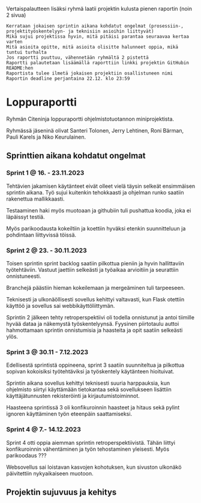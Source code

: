 Vertaispalautteen lisäksi ryhmä laatii projektin kulusta pienen raportin (noin 2 sivua)

    Kerrataan jokaisen sprintin aikana kohdatut ongelmat (prosessiin-, projektityöskentelyyn- ja teknisiin asioihin liittyvät)
    Mikä sujui projektissa hyvin, mitä pitäisi parantaa seuraavaa kertaa varten
    Mitä asioita opitte, mitä asioita olisitte halunneet oppia, mikä tuntui turhalta
    Jos raportti puuttuu, vähennetään ryhmältä 2 pistettä
    Raportti palautetaan lisäämällä raporttiin linkki projektin GitHubin README:hen
    Raportista tulee ilmetä jokaisen projektiin osallistuneen nimi
    Raportin deadline perjantaina 22.12. klo 23:59

# Loppuraportti
Ryhmän Citeninja loppuraportti ohjelmistotuotannon miniprojektista.

Ryhmässä jäseninä olivat Santeri Tolonen, Jerry Lehtinen, Roni Bärman, Pauli Karels ja Niko Keurulainen.

## Sprinttien aikana kohdatut ongelmat
### Sprint 1 @ 16. - 23.11.2023
Tehtävien jakamisen käytänteet eivät olleet vielä täysin selkeät ensimmäisen sprintin aikana. Työ sujui kuitenkin tehokkaasti ja ohjelman runko saatiin rakenettua mallikkaasti.

Testaaminen haki myös muotoaan ja githubiin tuli pushattua koodia, joka ei läpäissyt testiä.

Myös parikoodausta kokeiltiin ja koettiin hyväksi etenkin suunnitteluun ja pohdintaan liittyvissä töissä.

### Sprint 2 @ 23. - 30.11.2023
Toisen sprintin sprint backlog saatiin pilkottua pieniin ja hyvin hallittaviin työtehtäviin. Vastuut jaettiin selkeästi ja työaikaa arvioitiin ja seurattiin onnistuneesti.

Branchejä päästiin hieman kokeilemaan ja mergeäminen tuli tarpeeseen. 

Teknisesti ja ulkonäöllisesti sovellus kehittyi valtavasti, kun Flask otettiin käyttöö ja sovellus sai webbikäyttöliittymän.

Sprintin 2 jälkeen tehty retroperspektiivi oli todella onnistunut ja antoi tiimille hyvää dataa ja näkemystä työskentelyynsä. Fyysinen piirtotaulu auttoi hahmottamaan sprintin onnistumisia ja haasteita ja opit saatiin selkeästi ylös.

### Sprint 3 @ 30.11 - 7.12.2023
Edellisestä sprintistä oppineena, sprint 3 saatiin suunniteltua ja pilkottua sopivan kokoisiksi työtehtäviksi ja työskentely käytänteen hioituivat. 

Sprintin aikana sovellus kehittyi teknisesti suuria harppauksia, kun ohjelmisto siirtyi käyttämään tietokantaa sekä sovellukseen lisättiin käyttäjätunnusten rekisteröinti ja kirjautumistoiminnot.

Haasteena sprintissä 3 oli konfikuroinnin haasteet ja hitaus sekä pylint ignoren käyttäminen työn eteenpäin saattamiseksi.

### Sprint 4 @ 7.- 14.12.2023
Sprint 4 otti oppia aiemman sprintin retroperspektiivistä. Tähän liittyi konfikuroinnin vähentäminen ja työn tehostaminen yleisesti. Myös parikoodaus ???

Websovellus sai loistavan kasvojen kohotuksen, kun sivuston ulkonäkö päivitettiin nykyaikaiseen muotoon. 

## Projektin sujuvuus ja kehitys

